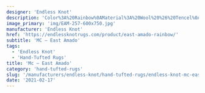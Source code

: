 ```yaml
---
designer: 'Endless Knot'
description: 'Color%3A%20Rainbow%0AMaterial%3A%20Wool%20%26%20Tencel%0ACollection%3A%20Hand-Tufted%20Collection'
image_primary: 'img/EAM-257-600x750.jpg'
manufacturer: 'Endless Knot'
href: 'https://endlessknotrugs.com/product/east-amado-rainbow/'
subtitle: 'MC – East Amado'
tags:
  - 'Endless Knot'
  - 'Hand-Tufted Rugs'
title: 'Mc – East Amado'
category: 'hand-tufted-rugs'
slug: '/manufacturers/endless-knot/hand-tufted-rugs/endless-knot-mc-east-amado'
date: '2021-02-17'
---
```


